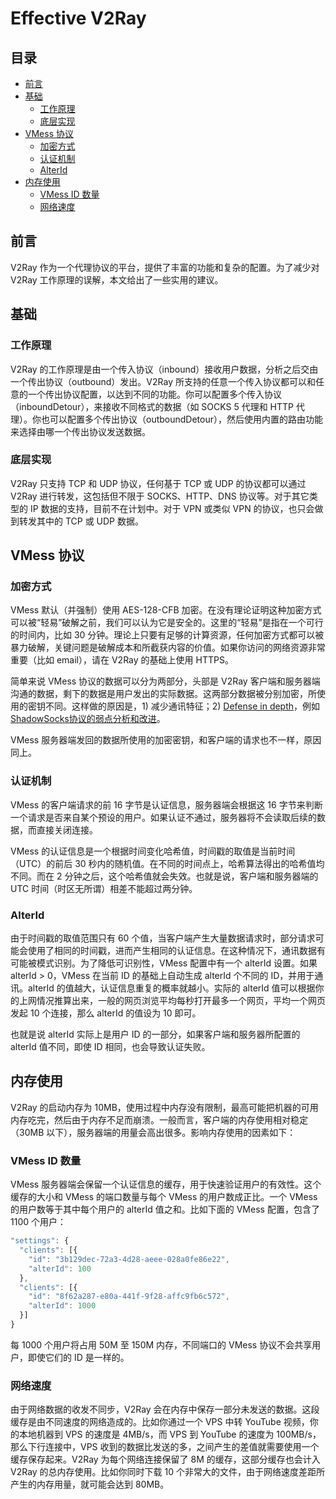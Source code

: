 # Effective V2Ray

## 目录
* [前言](#前言)
* [基础](#基础)
  * [工作原理](#工作原理)
  * [底层实现](#底层实现)
* [VMess 协议](#vmess-协议)
  * [加密方式](#加密方式)
  * [认证机制](#认证机制)
  * [AlterId](#alterid)
* [内存使用](#内存使用)
  * [VMess ID 数量](#vmess-id-数量)
  * [网络速度](#网络速度)


## 前言
V2Ray 作为一个代理协议的平台，提供了丰富的功能和复杂的配置。为了减少对 V2Ray 工作原理的误解，本文给出了一些实用的建议。

## 基础
### 工作原理		
V2Ray 的工作原理是由一个传入协议（inbound）接收用户数据，分析之后交由一个传出协议（outbound）发出。V2Ray 所支持的任意一个传入协议都可以和任意的一个传出协议配置，以达到不同的功能。你可以配置多个传入协议（inboundDetour），来接收不同格式的数据（如 SOCKS 5 代理和 HTTP 代理）。你也可以配置多个传出协议（outboundDetour），然后使用内置的路由功能来选择由哪一个传出协议发送数据。
 		 
### 底层实现		
V2Ray 只支持 TCP 和 UDP 协议，任何基于 TCP 或 UDP 的协议都可以通过 V2Ray 进行转发，这包括但不限于 SOCKS、HTTP、DNS 协议等。对于其它类型的 IP 数据的支持，目前不在计划中。对于 VPN 或类似 VPN 的协议，也只会做到转发其中的 TCP 或 UDP 数据。

## VMess 协议
### 加密方式
VMess 默认（并强制）使用 AES-128-CFB 加密。在没有理论证明这种加密方式可以被“轻易”破解之前，我们可以认为它是安全的。这里的“轻易”是指在一个可行的时间内，比如 30 分钟。理论上只要有足够的计算资源，任何加密方式都可以被暴力破解，关键问题是破解成本和所截获内容的价值。如果你访问的网络资源非常重要（比如 email），请在 V2Ray 的基础上使用 HTTPS。

简单来说 VMess 协议的数据可以分为两部分，头部是 V2Ray 客户端和服务器端沟通的数据，剩下的数据是用户发出的实际数据。这两部分数据被分别加密，所使用的密钥不同。这样做的原因是，1) 减少通讯特征；2) [Defense in depth](https://en.wikipedia.org/wiki/Defense_in_depth_\(computing\))，例如 [ShadowSocks协议的弱点分析和改进](https://github.com/breakwa11/shadowsocks-rss/issues/38)。

VMess 服务器端发回的数据所使用的加密密钥，和客户端的请求也不一样，原因同上。

### 认证机制
VMess 的客户端请求的前 16 字节是认证信息，服务器端会根据这 16 字节来判断一个请求是否来自某个预设的用户。如果认证不通过，服务器将不会读取后续的数据，而直接关闭连接。

VMess 的认证信息是一个根据时间变化哈希值，时间戳的取值是当前时间（UTC）的前后 30 秒内的随机值。在不同的时间点上，哈希算法得出的哈希值均不同。而在 2 分钟之后，这个哈希值就会失效。也就是说，客户端和服务器端的 UTC 时间（时区无所谓）相差不能超过两分钟。

### AlterId
由于时间戳的取值范围只有 60 个值，当客户端产生大量数据请求时，部分请求可能会使用了相同的时间戳，进而产生相同的认证信息。在这种情况下，通讯数据有可能被模式识别。为了降低可识别性，VMess 配置中有一个 alterId 设置。如果 alterId > 0，VMess 在当前 ID 的基础上自动生成 alterId 个不同的 ID，并用于通讯。alterId 的值越大，认证信息重复的概率就越小。实际的 alterId 值可以根据你的上网情况推算出来，一般的网页浏览平均每秒打开最多一个网页，平均一个网页发起 10 个连接，那么 alterId 的值设为 10 即可。

也就是说 alterId 实际上是用户 ID 的一部分，如果客户端和服务器所配置的 alterId 值不同，即使 ID 相同，也会导致认证失败。

## 内存使用
V2Ray 的启动内存为 10MB，使用过程中内存没有限制，最高可能把机器的可用内存吃完，然后由于内存不足而崩溃。一般而言，客户端的内存使用相对稳定（30MB 以下），服务器端的用量会高出很多。影响内存使用的因素如下：

### VMess ID 数量
VMess 服务器端会保留一个认证信息的缓存，用于快速验证用户的有效性。这个缓存的大小和 VMess 的端口数量与每个 VMess 的用户数成正比。一个 VMess 的用户数等于其中每个用户的 alterId 值之和。比如下面的 VMess 配置，包含了 1100 个用户：

```javascript
"settings": {
  "clients": [{
    "id": "3b129dec-72a3-4d28-aeee-028a0fe86e22",
    "alterId": 100
  },
  "clients": [{
    "id": "8f62a287-e80a-441f-9f28-affc9fb6c572",
    "alterId": 1000
  }]
}
```

每 1000 个用户将占用 50M 至 150M 内存，不同端口的 VMess 协议不会共享用户，即使它们的 ID 是一样的。

### 网络速度
由于网络数据的收发不同步，V2Ray 会在内存中保存一部分未发送的数据。这段缓存是由不同速度的网络造成的。比如你通过一个 VPS 中转 YouTube 视频，你的本地机器到 VPS 的速度是 4MB/s，而 VPS 到 YouTube 的速度为 100MB/s，那么下行连接中，VPS 收到的数据比发送的多，之间产生的差值就需要使用一个缓存保存起来。V2Ray 为每个网络连接保留了 8M 的缓存，这部分缓存也会计入 V2Ray 的总内存使用。比如你同时下载 10 个非常大的文件，由于网络速度差距所产生的内存用量，就可能会达到 80MB。



